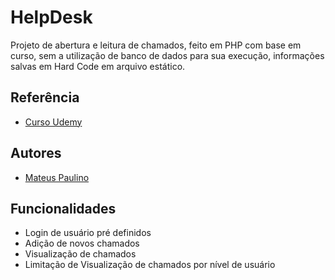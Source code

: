 # HelpDesk

Projeto de abertura e leitura de chamados, feito em PHP com base em curso, sem a utilização de banco de dados para sua execução, informações salvas em Hard Code em arquivo estático.


## Referência 

 - [Curso Udemy](https://www.udemy.com/course/web-completo/)




## Autores

- [Mateus Paulino](https://github.com/MateusPaulino13)


## Funcionalidades

- Login de usuário pré definidos
- Adição de novos chamados
- Visualização de chamados
- Limitação de Visualização de chamados por nível de usuário
